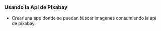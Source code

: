 ### Usando la Api de Pixabay

- Crear una app donde se puedan buscar imagenes consumiendo la api de pixabay

